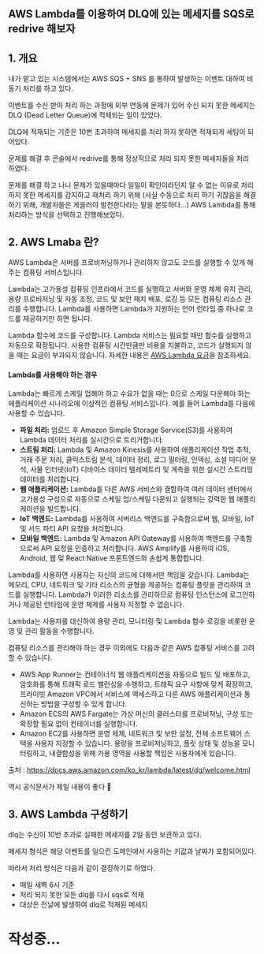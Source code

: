 ## AWS Lambda를 이용하여 DLQ에 있는 메세지를 SQS로 redrive 해보자

## 1. 개요

내가 맡고 있는 시스템에서는 AWS SQS + SNS 를 통하여 발생하는 이벤트 대하여 비동기 처리를 하고 있다.

이벤트를 수신 받아 처리 하는 과정에 외부 연동에 문제가 있어 수신 되지 못한 메세지는 DLQ (Dead Letter Queue)에 적재되는 일이 있었다.

DLQ에 적재되는 기준은 10번 초과하여 메세지를 처리 하지 못하면 적재되게 세팅이 되어있다.

문제를 해결 후 콘솔에서 redrive를 통해 정상적으로 처리 되지 못한 메세지들을 처리 하였다.

문제를 해결 하고 나니 문제가 있을때마다 일일이 확인이라던지 알 수 없는 이유로 처리하지 못한 메세지를 감지하고 재처리 하기 위해 (사실 수동으로 처리 하기 귀찮음을 해결 하기 위해, 개발자들은 게을러야 발전한다라는 말을 본듯하다...) AWS Lambda를 통해 처리하는 방식을 선택하고 진행해보았다.



## 2. AWS Lmaba 란?

AWS Lambda은 서버를 프로비저닝하거나 관리하지 않고도 코드를 실행할 수 있게 해주는 컴퓨팅 서비스입니다.

Lambda는 고가용성 컴퓨팅 인프라에서 코드를 실행하고 서버와 운영 체제 유지 관리, 용량 프로비저닝 및 자동 조정, 코드 및 보안 패치 배포, 로깅 등 모든 컴퓨팅 리소스 관리를 수행합니다. Lambda를 사용하면 Lambda가 지원하는 언어 런타임 중 하나로 코드를 제공하기만 하면 됩니다.

Lambda 함수에 코드를 구성합니다. Lambda 서비스는 필요할 때만 함수를 실행하고 자동으로 확장됩니다. 사용한 컴퓨팅 시간만큼만 비용을 지불하고, 코드가 실행되지 않을 때는 요금이 부과되지 않습니다. 자세한 내용은 [AWS Lambda 요금](http://aws.amazon.com/lambda/pricing/)을 참조하세요.

#### Lambda를 사용해야 하는 경우

Lambda는 빠르게 스케일 업해야 하고 수요가 없을 때는 0으로 스케일 다운해야 하는 애플리케이션 시나리오에 이상적인 컴퓨팅 서비스입니다. 예를 들어 Lambda를 다음에 사용할 수 있습니다.

- **파일 처리:** 업로드 후 Amazon Simple Storage Service(S3)를 사용하여 Lambda 데이터 처리를 실시간으로 트리거합니다.
- **스트림 처리:** Lambda 및 Amazon Kinesis를 사용하여 애플리케이션 작업 추적, 거래 주문 처리, 클릭스트림 분석, 데이터 정리, 로그 필터링, 인덱싱, 소셜 미디어 분석, 사물 인터넷(IoT) 디바이스 데이터 텔레메트리 및 계측을 위한 실시간 스트리밍 데이터를 처리합니다.
- **웹 애플리케이션:** Lambda를 다른 AWS 서비스와 결합하여 여러 데이터 센터에서 고가용성 구성으로 자동으로 스케일 업/스케일 다운되고 실행되는 강력한 웹 애플리케이션을 빌드합니다.
- **IoT 백엔드:** Lambda를 사용하여 서버리스 백엔드를 구축함으로써 웹, 모바일, IoT 및 서드 파티 API 요청을 처리합니다.
- **모바일 백엔드:** Lambda 및 Amazon API Gateway를 사용하여 백엔드를 구축함으로써 API 요청을 인증하고 처리합니다. AWS Amplify를 사용하여 iOS, Android, 웹 및 React Native 프론트엔드와 손쉽게 통합합니다.

Lambda를 사용하면 사용자는 자신의 코드에 대해서만 책임을 갖습니다. Lambda는 메모리, CPU, 네트워크 및 기타 리소스의 균형을 제공하는 컴퓨팅 플릿을 관리하여 코드를 실행합니다. Lambda가 이러한 리소스를 관리하므로 컴퓨팅 인스턴스에 로그인하거나 제공된 런타임에 운영 체제를 사용자 지정할 수 없습니다.

Lambda는 사용자를 대신하여 용량 관리, 모니터링 및 Lambda 함수 로깅을 비롯한 운영 및 관리 활동을 수행합니다.

컴퓨팅 리소스를 관리해야 하는 경우 이외에도 다음과 같은 AWS 컴퓨팅 서비스를 고려할 수 있습니다.

- AWS App Runner는 컨테이너식 웹 애플리케이션을 자동으로 빌드 및 배포하고, 암호화를 통해 트래픽 로드 밸런싱을 수행하고, 트래픽 요구 사항에 맞게 확장하고, 프라이빗 Amazon VPC에서 서비스에 액세스하고 다른 AWS 애플리케이션과 통신하는 방법을 구성할 수 있게 합니다.
- Amazon ECS의 AWS Fargate는 가상 머신의 클러스터를 프로비저닝, 구성 또는 확장할 필요 없이 컨테이너를 실행합니다.
- Amazon EC2를 사용하면 운영 체제, 네트워크 및 보안 설정, 전체 소프트웨어 스택을 사용자 지정할 수 있습니다. 용량을 프로비저닝하고, 플릿 상태 및 성능을 모니터링하고, 내결함성을 위해 가용 영역을 사용할 책임은 사용자에게 있습니다.

출처 : https://docs.aws.amazon.com/ko_kr/lambda/latest/dg/welcome.html



역시 공식문서가 제일 내용이 좋다 🙂



## 3. AWS Lambda 구성하기

dlq는 수신이 10번 초과로 실패한 메세지를 2일 동안 보관하고 있다.

메세지 형식은 해당 이벤트를 일으킨 도메인에서 사용하는 키값과 날짜가 포함되어있다.

따라서 처리 방식은 다음과 같이 결정하기로 하였다.

- 매일 새벽 6시 기준
- 처리 되지 못한 모든 dlq를 다시 sqs로 적재
- 대상은 전날에 발생하여 dlq로 적재된 메세지



# 작성중...



